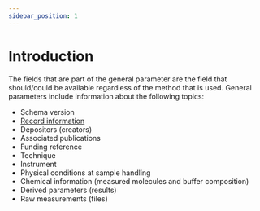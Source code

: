 ```yaml
---
sidebar_position: 1
---
```


# Introduction 

The fields that are part of the general parameter are the field that should/could be available regardless of the method that is used. General parameters  include information about the following topics:

 * Schema version
 * [Record information](record_information.md)
 * Depositors (creators)
 * Associated publications
 * Funding reference
 * Technique
 * Instrument
 * Physical conditions at sample handling
 * Chemical information (measured molecules and buffer composition)
 * Derived parameters (results)
 * Raw measurements (files)
